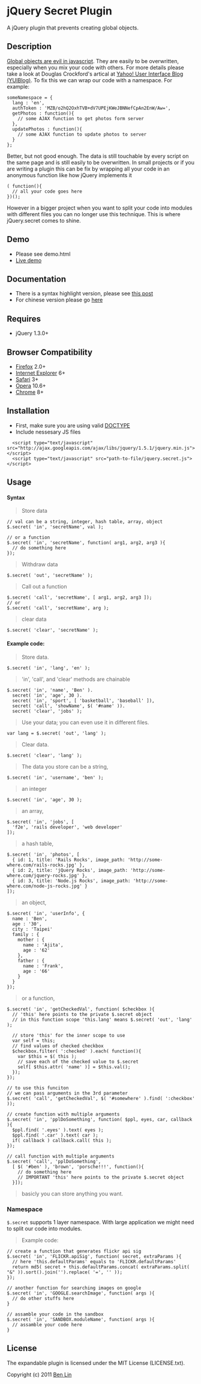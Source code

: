 # jQuery Secret Plugin

A jQuery plugin that prevents creating global objects.



## Description

[Global objects are evil in javascript](http://bit.ly/e6DUOi). They are easily to be overwritten, especially when you mix your code with others. For more details please take a look at Douglas Crockford's artical at [Yahoo! User Interface Blog (YUIBlog)](http://yuiblog.com/blog/2006/06/01/global-domination/). To fix this we can wrap our code with a namespace. For example:

    someNamespace = {
      lang : 'en',
      authToken : 'MZB/o2hQ2OxhTVB+dV7UPEjKWeJBNNefCpAn2EnW/Aw=',
      getPhotos : function(){
        // some AJAX function to get photos form server
      },
      updatePhotos : function(){
        // some AJAX function to update photos to server
      }
    };

Better, but not good enough. The data is still touchable by every script on the same page and is still easily to be overwritten. In small projects or if you are writing a plugin this can be fix by wrapping all your code in an anonymous function like how jQuery implements it

    ( function(){
      // all your code goes here
    })();

However in a bigger project when you want to split your code into modules with different files you can no longer use this technique. This is where jQuery.secret comes to shine.



## Demo
 - Please see demo.html
 - [Live demo](http://dreamerslab.com/demos/hide-global-objects-in-javascript)

## Documentation
  - There is a syntax highlight version, please see [this post](http://dreamerslab.com/blog/en/hide-javascript-global-objects-with-jquery-secret-plugin/)
  - For chinese version please go [here](http://dreamerslab.com/blog/tw/hide-javascript-global-objects-with-jquery-secret-plugin/)



## Requires
  - jQuery 1.3.0+



## Browser Compatibility
  - [Firefox](http://mzl.la/RNaI) 2.0+
  - [Internet Explorer](http://bit.ly/9fMgIQ) 6+
  - [Safari](http://bit.ly/gMhzVR) 3+
  - [Opera](http://bit.ly/fWJzaC) 10.6+
  - [Chrome](http://bit.ly/ePHvYZ) 8+



## Installation
  - First, make sure you are using valid [DOCTYPE](http://bit.ly/hQK1Rk)
  - Include nessesary JS files

<!-- -->

      <script type="text/javascript" src="http://ajax.googleapis.com/ajax/libs/jquery/1.5.1/jquery.min.js"></script>
      <script type="text/javascript" src="path-to-file/jquery.secret.js"></script>



## Usage

#### Syntax
> Store data

    // val can be a string, integer, hash table, array, object
    $.secret( 'in', 'secretName', val );

    // or a function
    $.secret( 'in', 'secretName', function( arg1, arg2, arg3 ){
      // do something here
    });

> Withdraw data

    $.secret( 'out', 'secretName' );

> Call out a function

    $.secret( 'call', 'secretName', [ arg1, arg2, arg3 ]);
    // or
    $.secret( 'call', 'secretName', arg );

> clear data

    $.secret( 'clear', 'secretName' );



#### Example code:

> Store data.

    $.secret( 'in', 'lang', 'en' );

> 'in', 'call', and 'clear' methods are chainable

    $.secret( 'in', 'name', 'Ben' ).
      secret( 'in', 'age', 30 ).
      secret( 'in', 'sport', [ 'basketball', 'baseball' ]),
      secret( 'call', 'showName', $( '#name' )).
      secret( 'clear', 'jobs' );

> Use your data; you can even use it in different files.

    var lang = $.secret( 'out', 'lang' );

> Clear data.

    $.secret( 'clear', 'lang' );

> The data you store can be a string,

    $.secret( 'in', 'username', 'ben' );

> an integer

    $.secret( 'in', 'age', 30 );

> an array,

    $.secret( 'in', 'jobs', [
      'f2e', 'rails developer', 'web developer'
    ]);

> a hash table,

    $.secret( 'in', 'photos', [
      { id: 1, title: 'Rails Rocks', image_path: 'http://some-where.com/rails-rocks.jpg' },
      { id: 2, title: 'jQuery Rocks', image_path: 'http://some-where.com/jquery-rocks.jpg' },
      { id: 3, title: 'Node.js Rocks', image_path: 'http://some-where.com/node-js-rocks.jpg' }
    ]);

> an object,

    $.secret( 'in', 'userInfo', {
      name : 'Ben',
      age : '30',
      city : 'Taipei'
      family : {
        mother : {
          name : 'Ajita',
          age : '62'
        },
        father : {
          name : 'Frank',
          age : '66'
        }
      }
    });

> or a function,

    $.secret( 'in', 'getCheckedVal', function( $checkbox ){
      // 'this' here points to the private $.secret object
      // in this function scope 'this.lang' means $.secret( 'out', 'lang' );

      // store 'this' for the inner scope to use
      var self = this;
      // find values of checked checkbox
      $checkbox.filter( ':checked' ).each( function(){
        var $this = $( this );
        // save each of the checked value to $.secret
        self[ $this.attr( 'name' )] = $this.val();
      });
    });

    // to use this funciton
    // we can pass arguments in the 3rd parameter
    $.secret( 'call', 'getCheckedVal', $( '#somewhere' ).find( ':checkbox' ));

    // create function with multiple arguments
    $.secret( 'in', 'pplDoSomething', function( $ppl, eyes, car, callback ){
      $ppl.find( '.eyes' ).text( eyes );
      $ppl.find( '.car' ).text( car );
      if( callback ) callback.call( this );
    });

    // call function with multiple arguments
    $.secret( 'call', 'pplDoSomething',
      [ $( '#ben' ), 'brown', 'porsche!!!', function(){
        // do something here
        // IMPORTANT 'this' here points to the private $.secret object
      }]);

> basicly you can store anything you want.



### Namespace
`$.secret` supports 1 layer namespace. With large application we might need to split our code into modules.
> Example code:

    // create a function that generates flickr api sig
    $.secret( 'in', 'FLICKR.apiSig', function( secret, extraParams ){
      // here 'this.defaultParams' equals to 'FLICKR.defaultParams'
      return md5( secret + this.defaultParams.concat( extraParams.split( "&" )).sort().join('').replace( '=', '' ));
    });

    // another function for searching images on google
    $.secret( 'in', 'GOOGLE.searchImage', function( args ){
      // do other stuffs here
    }

    // assamble your code in the sandbox
    $.secret( 'in', 'SANDBOX.moduleName', function( args ){
      // assamble your code here
    }



## License

The expandable plugin is licensed under the MIT License (LICENSE.txt).

Copyright (c) 2011 [Ben Lin](http://dreamerslab.com)